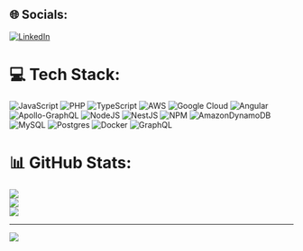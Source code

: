
## 🌐 Socials:
[![LinkedIn](https://img.shields.io/badge/LinkedIn-%230077B5.svg?logo=linkedin&logoColor=white)](https://linkedin.com/in/victorcainamartins) 

# 💻 Tech Stack:
![JavaScript](https://img.shields.io/badge/javascript-%23323330.svg?style=for-the-badge&logo=javascript&logoColor=%23F7DF1E) ![PHP](https://img.shields.io/badge/php-%23777BB4.svg?style=for-the-badge&logo=php&logoColor=white) ![TypeScript](https://img.shields.io/badge/typescript-%23007ACC.svg?style=for-the-badge&logo=typescript&logoColor=white) ![AWS](https://img.shields.io/badge/AWS-%23FF9900.svg?style=for-the-badge&logo=amazon-aws&logoColor=white) ![Google Cloud](https://img.shields.io/badge/Google%20Cloud-%234285F4.svg?style=for-the-badge&logo=google-cloud&logoColor=white) ![Angular](https://img.shields.io/badge/angular-%23DD0031.svg?style=for-the-badge&logo=angular&logoColor=white) ![Apollo-GraphQL](https://img.shields.io/badge/-ApolloGraphQL-311C87?style=for-the-badge&logo=apollo-graphql) ![NodeJS](https://img.shields.io/badge/node.js-6DA55F?style=for-the-badge&logo=node.js&logoColor=white) ![NestJS](https://img.shields.io/badge/nestjs-%23E0234E.svg?style=for-the-badge&logo=nestjs&logoColor=white) ![NPM](https://img.shields.io/badge/NPM-%23000000.svg?style=for-the-badge&logo=npm&logoColor=white) ![AmazonDynamoDB](https://img.shields.io/badge/Amazon%20DynamoDB-4053D6?style=for-the-badge&logo=Amazon%20DynamoDB&logoColor=white) ![MySQL](https://img.shields.io/badge/mysql-%2300f.svg?style=for-the-badge&logo=mysql&logoColor=white) ![Postgres](https://img.shields.io/badge/postgres-%23316192.svg?style=for-the-badge&logo=postgresql&logoColor=white) ![Docker](https://img.shields.io/badge/docker-%230db7ed.svg?style=for-the-badge&logo=docker&logoColor=white) ![GraphQL](https://img.shields.io/badge/-GraphQL-E10098?style=for-the-badge&logo=graphql&logoColor=white) 
# 📊 GitHub Stats:
![](https://github-readme-stats.vercel.app/api?username=victorcaina&theme=default&hide_border=false&include_all_commits=true&count_private=true)<br/>
![](https://github-readme-streak-stats.herokuapp.com/?user=victorcaina&theme=default&hide_border=false)<br/>
![](https://github-readme-stats.vercel.app/api/top-langs/?username=victorcaina&theme=default&hide_border=false&include_all_commits=true&count_private=true&layout=compact)

---
[![](https://visitcount.itsvg.in/api?id=victorcaina&icon=0&color=12)](https://visitcount.itsvg.in)

<!-- Proudly created with GPRM ( https://gprm.itsvg.in ) -->
